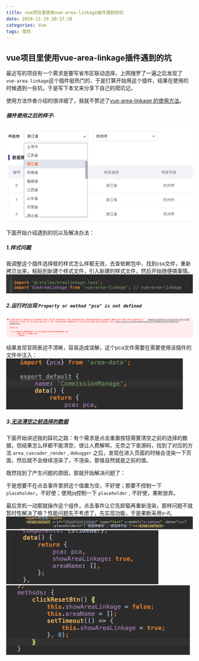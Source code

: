 ```yaml
---
title: vue项目里使用vue-area-linkage插件遇到的坑
date: 2018-11-19 20:37:26
categories: Vue
tags: 爬坑
---
```

## vue项目里使用vue-area-linkage插件遇到的坑

最近写的项目有一个需求是要写省市区联动选择，上网搜罗了一遍之后发现了`vue-area-linkage`这个插件挺热门的，于是打算开始用这个插件，结果在使用的时候遇到一些坑，于是写下本文来分享下自己的爬坑记。

使用方法作者介绍的很详细了，我就不赘述了[vue-area-linkage 的使用方法](https://github.com/dwqs/vue-area-linkage)。

##### 插件使用之后的样子:
![1](vue项目里使用vue-area-linkage插件遇到的坑/1.png)

<!--more-->

下面开始介绍遇到的坑以及解决办法：

##### 1.样式问题
我调整这个插件选择框的样式怎么样都无效，去查依赖包中，找到css文件，重新拷贝出来，粘贴到新建个样式文件，引入新建的样式文件，然后开始随便搞事情。
![2](vue项目里使用vue-area-linkage插件遇到的坑/2.png)


##### 2.运行时出现 `Property or method "pca" is not defined`
![3](vue项目里使用vue-area-linkage插件遇到的坑/3.png)

结果发现官网表述不清晰，容易造成误解，这个pca文件需要在需要使用该插件的文件中注入：
![4](vue项目里使用vue-area-linkage插件遇到的坑/4.png)

##### 3.[无法清空之前选择的数据](https://github.com/dwqs/vue-area-linkage/issues/19)
下面开始讲述我的踩坑之路：有个需求是点击重置按钮需要清空之前的选择的数据，但结果怎么样都不能清空，很让人费解啊，无奈之下查源码，找到了对应的方法 `area_cascader_render` , `debugger` 之后，发现在进入页面的时候会渲染一下页面，然后就不会继续渲染了，不渲染，那值自然就是之前的值。

既然找到了产生问题的原因，那就开始解决问题了：

于是想要不在点击事件里把这个值置为空，不好使；那要不控制一下 `placeholder`，不好使；使用jq控制一下 `placeholder` , 不好使，果断放弃。

最后灵机一动那就操作这个组件，点击事件让它先卸载再重新渲染，那样问题不就暂时性解决了嘛？性能问题先不考虑了，先实现功能，于是果断采用v-if。
![5](vue项目里使用vue-area-linkage插件遇到的坑/5.png)
![6](vue项目里使用vue-area-linkage插件遇到的坑/6.png)
![7](vue项目里使用vue-area-linkage插件遇到的坑/7.png)
